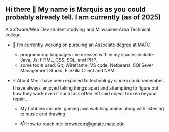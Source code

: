 ## Hi there 👋 My name is Marquis as you could probably already tell. I am currently (as of 2025)
A Software/Web Dev student studying and Milwaukee Area Technical college 

- 🔭 I’m currently working on pursuing an Associate degree at MATC
    - programming languages i've messed with in my studies include: Java, Js, HTML, CSS, SQL,
       and PHP.
    - some tools used: Git, Wireframe, VS code, Netbeans, SQl Sever Management Studio,
      FileZilla Client and NPM

- ⚡ About Me: i have been exposed to technology since i could remember. I have always enjoyed taking things apart and attempting to figure out how they work 
      even if such task often left said object broken beyond repair...
    - My hobbies include: gaming and watching anime along with listening to music and drawing.

    - 📫 How to reach me: browncom@gmatc.matc.edu

